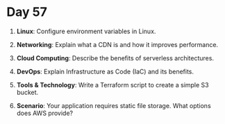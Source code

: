 # Day 57



1. **Linux**: Configure environment variables in Linux.

2. **Networking**: Explain what a CDN is and how it improves performance.

3. **Cloud Computing**: Describe the benefits of serverless architectures.

4. **DevOps**: Explain Infrastructure as Code (IaC) and its benefits.

5. **Tools & Technology**: Write a Terraform script to create a simple S3 bucket.

6. **Scenario**: Your application requires static file storage. What options does AWS provide?


